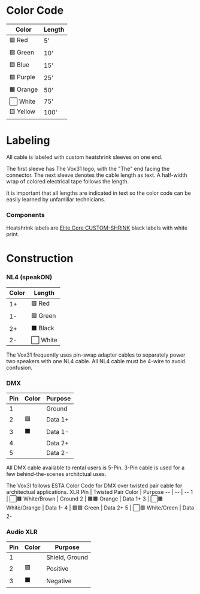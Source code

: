 # Color Code
Color | Length
------------ | -------------
🟥 Red | 5'
🟩 Green | 10'
🟦 Blue | 15'
🟪 Purple | 25'
🟧 Orange | 50'
⬜️ White | 75'
🟨 Yellow | 100'

# Labeling
All cable is labeled with custom heatshrink sleeves on one end.

The first sleeve has The Vox31 logo, with the "The" end facing the connector. The next sleeve denotes the cable length as text.
A half-width wrap of colored electrical tape follows the length.

It is important that all lengths are indicated in text so the color code can be easily learned by unfamiliar technicians.

### Components
Heatshrink labels are [Elite Core CUSTOM-SHRINK](https://elitecoreaudio.com/elite-core-custom-shrink-100pk/) black labels with white print. 

# Construction
### NL4 (speakON)
Color | Length
------------ | -------------
1+ | 🟥 Red
1- | 🟩 Green
2+ | ⬛️ Black
2- | ⬜️ White

The Vox31 frequently uses pin-swap adapter cables to separately power two speakers with one NL4 cable. All NL4 cable must be 4-wire to avoid confusion.

### DMX
Pin | Color | Purpose
-- | -- | --
1 | | Ground
2 | 🟥 | Data 1+
3 | ⬛️ | Data 1-
4 |  | Data 2+
5 |  | Data 2-

All DMX cable available to rental users is 5-Pin. 3-Pin cable is used for a few behind-the-scenes architctual uses.

The Vox3l follows ESTA Color Code for DMX over twisted pair cable for architectual applications.
XLR Pin | Twisted Pair Color | Purpose
-- | -- | --
1 | ⬜️🟫 White/Brown | Ground
2 | 🟧🟧 Orange | Data 1+
3 | ⬜️🟧 White/Orange | Data 1-
4 | 🟩🟩 Green | Data 2+
5 | ⬜️🟩 White/Green | Data 2-

### Audio XLR
Pin | Color | Purpose
-- | -- | --
1 | | Shield, Ground
2 | 🟥 | Positive
3 | ⬛️ | Negative
